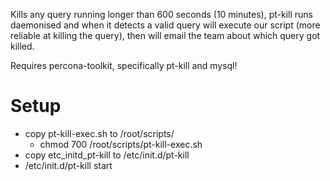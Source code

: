 Kills any query running longer than 600 seconds (10 minutes), pt-kill runs daemonised and when it detects a valid query will execute our script (more reliable at killing the query), then will email the team about which query got killed.

Requires percona-toolkit, specifically pt-kill and mysql!

# Setup

* copy pt-kill-exec.sh to /root/scripts/
  * chmod 700 /root/scripts/pt-kill-exec.sh
* copy etc_initd_pt-kill to /etc/init.d/pt-kill
* /etc/init.d/pt-kill start


